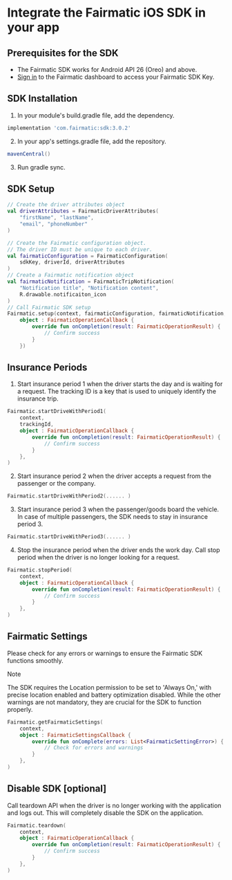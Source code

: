 # Integrate the Fairmatic iOS SDK in your app

## Prerequisites for the SDK

- The Fairmatic SDK works for Android API 26 (Oreo) and above.
- [Sign in](https://app.fairmatic.com/settings/advanced) to the Fairmatic dashboard to access your
  Fairmatic SDK Key.

## SDK Installation

1. In your module's build.gradle file, add the dependency.

```groovy
implementation 'com.fairmatic:sdk:3.0.2'
```

2. In your app's settings.gradle file, add the repository.

```groovy
mavenCentral()
```

3. Run gradle sync.

## SDK Setup

```kotlin
// Create the driver attributes object
val driverAttributes = FairmaticDriverAttributes(
    "firstName", "lastName",
    "email", "phoneNumber"
)

// Create the Fairmatic configuration object. 
// The driver ID must be unique to each driver.
val fairmaticConfiguration = FairmaticConfiguration(
    sdkKey, driverId, driverAttributes
)
// Create a Fairmatic notification object
val fairmaticNotification = FairmaticTripNotification(
    "Notification title", "Notification content",
    R.drawable.notificaiton_icon
)
// Call Fairmatic SDK setup
Fairmatic.setup(context, fairmaticConfiguration, fairmaticNotification,
    object : FairmaticOperationCallback {
        override fun onCompletion(result: FairmaticOperationResult) {
            // Confirm success
        }
    })
```

## Insurance Periods

1. Start insurance period 1 when the driver starts the day and is waiting for a request. The
   tracking ID is a key that is used to uniquely identify the insurance trip.

```kotlin
Fairmatic.startDriveWithPeriod1(
    context,
    trackingId,
    object : FairmaticOperationCallback {
        override fun onCompletion(result: FairmaticOperationResult) {
            // Confirm success
        }
    },
)
```

2. Start insurance period 2 when the driver accepts a request from the passenger or the company.

```kotlin
Fairmatic.startDriveWithPeriod2(...... )
```

3. Start insurance period 3 when the passenger/goods board the vehicle. In case of multiple
   passengers, the SDK needs to stay in insurance period 3.

```kotlin
Fairmatic.startDriveWithPeriod3(...... )
```

4. Stop the insurance period when the driver ends the work day. Call stop period when the driver is
   no longer looking for a request.

```kotlin
Fairmatic.stopPeriod(
    context,
    object : FairmaticOperationCallback {
        override fun onCompletion(result: FairmaticOperationResult) {
            // Confirm success
        }
    },
)
```

## Fairmatic Settings

Please check for any errors or warnings to ensure the Fairmatic SDK functions smoothly.
> [!NOTE]
> The SDK requires the Location permission to be set to 'Always On,' with precise location enabled
> and battery optimization disabled. While the other warnings are not mandatory, they are crucial for
> the SDK to function properly.

```kotlin
Fairmatic.getFairmaticSettings(
    context,
    object : FairmaticSettingsCallback {
        override fun onComplete(errors: List<FairmaticSettingError>) {
            // Check for errors and warnings
        }
    },
)
```

## Disable SDK [optional]

Call teardown API when the driver is no longer working with the application and logs out. This will
completely disable the SDK on the application.

```kotlin 
Fairmatic.teardown(
    context,
    object : FairmaticOperationCallback {
        override fun onCompletion(result: FairmaticOperationResult) {
            // Confirm success
        }
    },
)
```

